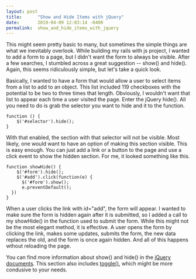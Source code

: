 ```yaml
---
layout: post
title:      "Show and Hide Items with jQuery"
date:       2019-04-09 12:03:14 -0400
permalink:  show_and_hide_items_with_jquery
---
```



This might seem pretty basic to many, but sometimes the simple things are what we inevitably overlook. While building my rails with js project, I wanted to add a form to a page, but I didn't want the form to always be visible. After a few searches, I stumbled across a great suggestion -- show() and hide(). Again, this seems ridiculously simple, but let's take a quick look.

Basically, I wanted to have a form that would allow a user to select items from a list to add to an object. This list included 119 checkboxes with the potential to be two to three times that length. Obviously, I wouldn't want that list to appear each time a user visited the page. Enter the jQuery hide(). All you need to do is grab the selector you want to hide and it to the function.

```
function () {
    $('#selector').hide();
}
```

With that enabled, the section with that selector will not be visible. Most likely, one would want to have an option of making this section visible. This is easy enough. You can just add a link or a button to the page and use a click event to show the hidden section. For me, it looked something like this.

```
function showHide() {
    $('#form').hide();
    $('#add').click(function(e) {
      $('#form').show();
      e.preventDefault();
  })
}
```

When a user clicks the link with id="add", the form will appear. I wanted to make sure the form is hidden again after it is submitted, so I added a call to my showHide() in the function used to submit the form. While this might not be the most elegant method, it is effective. A user opens the form by clicking the link, makes some updates, submits the form, the new data replaces the old, and the form is once again hidden. And all of this happens wthout reloading the page.

You can find more information about show() and hide() in the [jQuery documents](http://api.jquery.com/category/effects/basics/). This section also includes [toggle()](http://api.jquery.com/toggle/), which might be more condusive to your needs.

